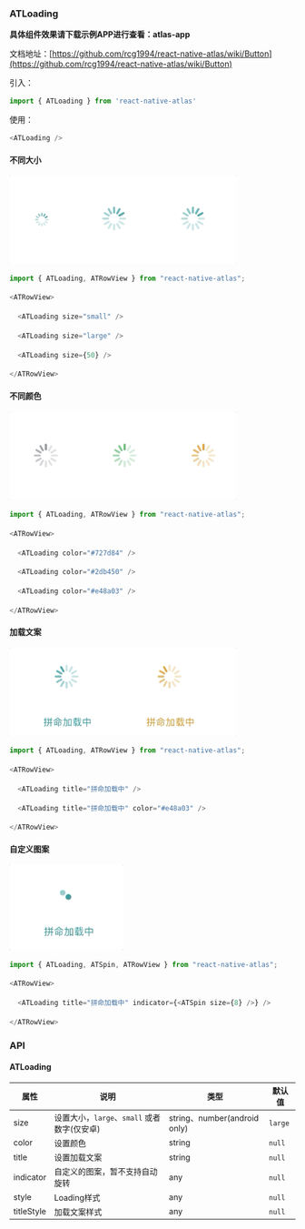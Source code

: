 ### ATLoading

**具体组件效果请下载示例APP进行查看：atlas-app**

文档地址：[https://github.com/rcg1994/react-native-atlas/wiki/Button](https://github.com/rcg1994/react-native-atlas/wiki/Button)

引入：

```javascript
import { ATLoading } from 'react-native-atlas'
```

使用：

```javascript
<ATLoading />
```

#### 不同大小

<img src="https://github.com/rcg1994/light/raw/master/images/atals/loading-001.gif" width="400"/>

```javascript
import { ATLoading, ATRowView } from "react-native-atlas";

<ATRowView>
  
  <ATLoading size="small" />
    
  <ATLoading size="large" />
    
  <ATLoading size={50} />
    
</ATRowView>
```

#### 不同颜色

<img src="https://github.com/rcg1994/light/raw/master/images/atals/loading-002.gif" width="400"/>

```javascript
import { ATLoading, ATRowView } from "react-native-atlas";

<ATRowView>
  
  <ATLoading color="#727d84" />
    
  <ATLoading color="#2db450" />
    
  <ATLoading color="#e48a03" />
    
</ATRowView>
```

#### 加载文案

<img src="https://github.com/rcg1994/light/raw/master/images/atals/loading-003.gif" width="400"/>

```javascript
import { ATLoading, ATRowView } from "react-native-atlas";

<ATRowView>
  
  <ATLoading title="拼命加载中" />
  
  <ATLoading title="拼命加载中" color="#e48a03" />
    
</ATRowView>
```

#### 自定义图案

<img src="https://github.com/rcg1994/light/raw/master/images/atals/loading-004.gif" width="200"/>

```javascript
import { ATLoading, ATSpin, ATRowView } from "react-native-atlas";

<ATRowView>

  <ATLoading title="拼命加载中" indicator={<ATSpin size={8} />} />

</ATRowView>
```

### API

#### ATLoading


| 属性  | 说明         | 类型           | 默认值  |
| ----- | ------------ | -------------- | ------- |
| size  | 设置大小，`large`、`small` 或者数字(仅安卓) | string、number(android only) | `large` |
| color | 设置颜色      | string         | `null`  |
| title | 设置加载文案   | string         | `null`  |
| indicator | 自定义的图案，暂不支持自动旋转 | any | `null` |
| style | Loading样式 | any | `null` |
| titleStyle | 加载文案样式 | any | `null` |

